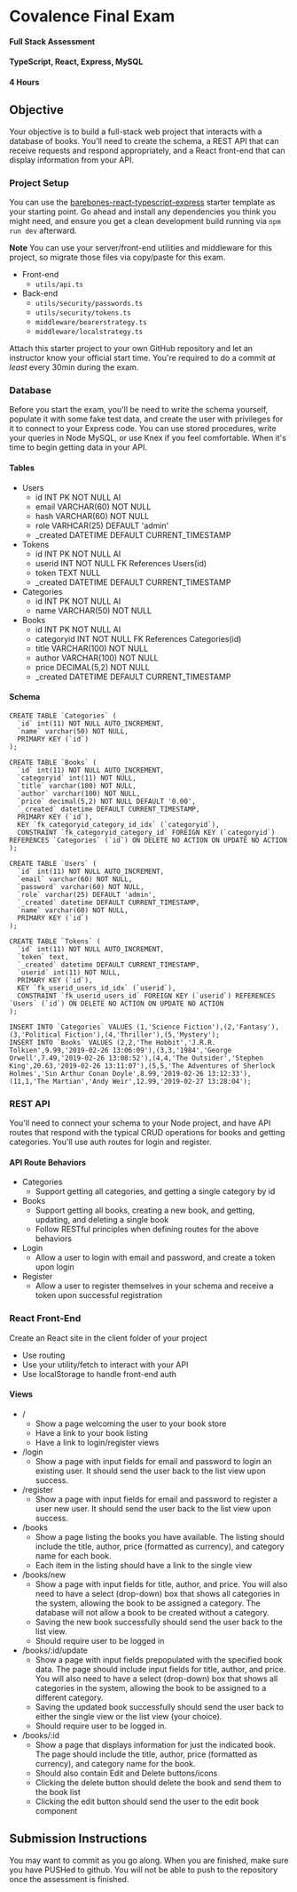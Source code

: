 # Covalence Final Exam
#### Full Stack Assessment
#### TypeScript, React, Express, MySQL
#### 4 Hours

## Objective
Your objective is to build a full-stack web project that interacts with a database of books.  You'll need to create the schema, a REST API that can receive requests and respond appropriately, and a React front-end that can display information from your API.

### Project Setup
You can use the [barebones-react-typescript-express](https://github.com/covalence-io/barebones-react-typescript-express) starter template as your starting point.  Go ahead and install any dependencies you think you might need, and ensure you get a clean development build running via `npm run dev` afterward.

**Note** You can use your server/front-end utilities and middleware for this project, so migrate those files via copy/paste for this exam.
 - Front-end
	 - `utils/api.ts`
- Back-end
	- `utils/security/passwords.ts`
	- `utils/security/tokens.ts`
	- `middleware/bearerstrategy.ts`
	- `middleware/localstrategy.ts`

Attach this starter project to your own GitHub repository and let an instructor know your official start time.  You're required to do a commit *at least* every 30min during the exam.

### Database
Before you start the exam, you'll be need to write the schema yourself, populate it with some fake test data, and create the user with privileges for it to connect to your Express code.  You can use stored procedures, write your queries in Node MySQL, or use Knex if you feel comfortable. When it's time to begin getting data in your API.

#### Tables
* Users
	* id INT PK NOT NULL AI
	* email VARCHAR(60) NOT NULL
	* hash VARCHAR(60) NOT NULL
	* role VARHCAR(25) DEFAULT 'admin'
	* _created DATETIME DEFAULT CURRENT_TIMESTAMP
* Tokens
	* id INT PK NOT NULL AI
	* userid INT NOT NULL FK References Users(id)
	* token TEXT NULL
	* _created DATETIME DEFAULT CURRENT_TIMESTAMP
* Categories
	* id INT PK NOT NULL AI
	* name VARCHAR(50) NOT NULL
* Books
	* id INT PK NOT NULL AI
	* categoryid INT NOT NULL FK References Categories(id)
	* title VARCHAR(100) NOT NULL
	* author VARCHAR(100) NOT NULL
	* price DECIMAL(5,2) NOT NULL
	* _created DATETIME DEFAULT CURRENT_TIMESTAMP

#### Schema
```
CREATE TABLE `Categories` (
  `id` int(11) NOT NULL AUTO_INCREMENT,
  `name` varchar(50) NOT NULL,
  PRIMARY KEY (`id`)
);

CREATE TABLE `Books` (
  `id` int(11) NOT NULL AUTO_INCREMENT,
  `categoryid` int(11) NOT NULL,
  `title` varchar(100) NOT NULL,
  `author` varchar(100) NOT NULL,
  `price` decimal(5,2) NOT NULL DEFAULT '0.00',
  `_created` datetime DEFAULT CURRENT_TIMESTAMP,
  PRIMARY KEY (`id`),
  KEY `fk_categoryid_category_id_idx` (`categoryid`),
  CONSTRAINT `fk_categoryid_category_id` FOREIGN KEY (`categoryid`) REFERENCES `Categories` (`id`) ON DELETE NO ACTION ON UPDATE NO ACTION
);

CREATE TABLE `Users` (
  `id` int(11) NOT NULL AUTO_INCREMENT,
  `email` varchar(60) NOT NULL,
  `password` varchar(60) NOT NULL,
  `role` varchar(25) DEFAULT 'admin',
  `_created` datetime DEFAULT CURRENT_TIMESTAMP,
  `name` varchar(60) NOT NULL,
  PRIMARY KEY (`id`)
);

CREATE TABLE `Tokens` (
  `id` int(11) NOT NULL AUTO_INCREMENT,
  `token` text,
  `_created` datetime DEFAULT CURRENT_TIMESTAMP,
  `userid` int(11) NOT NULL,
  PRIMARY KEY (`id`),
  KEY `fk_userid_users_id_idx` (`userid`),
  CONSTRAINT `fk_userid_users_id` FOREIGN KEY (`userid`) REFERENCES `Users` (`id`) ON DELETE NO ACTION ON UPDATE NO ACTION
);

INSERT INTO `Categories` VALUES (1,'Science Fiction'),(2,'Fantasy'),(3,'Political Fiction'),(4,'Thriller'),(5,'Mystery');
INSERT INTO `Books` VALUES (2,2,'The Hobbit','J.R.R. Tolkien',9.99,'2019-02-26 13:06:09'),(3,3,'1984','George Orwell',7.49,'2019-02-26 13:08:52'),(4,4,'The Outsider','Stephen King',20.63,'2019-02-26 13:11:07'),(5,5,'The Adventures of Sherlock Holmes','Sin Arthur Conan Doyle',8.99,'2019-02-26 13:12:33'),(11,1,'The Martian','Andy Weir',12.99,'2019-02-27 13:28:04');
```

### REST API
You'll need to connect your schema to your Node project, and have API routes that respond with the typical CRUD operations for books and getting categories.  You'll use auth routes for login and register.

#### API Route Behaviors

* Categories
	* Support getting all categories, and getting a single category by id
* Books
	* Support getting all books, creating a new book, and getting, updating, and deleting a single book
	* Follow RESTful principles when defining routes for the above behaviors
* Login
	* Allow a user to login with email and password, and create a token upon login
* Register
	* Allow a user to register themselves in your schema and receive a token upon successful registration

### React Front-End

Create an React site in the client folder of your project
* Use routing
* Use your utility/fetch to interact with your API
* Use localStorage to handle front-end auth

#### Views
* /
	* Show a page welcoming the user to your book store
	* Have a link to your book listing
	* Have a link to login/register views
* /login
	* Show a page with input fields for email and password to login an existing user.  It should send the user back to the list view upon success.
* /register
	* Show a page with input fields for email and password to register a user new user.  It should send the user back to the list view upon success. 
* /books
	* Show a page listing the books you have available. The listing should include the title, author, price (formatted as currency), and category name for each book.
	* Each item in the listing should have a link to the single view
* /books/new
	* Show a page with input fields for title, author, and price. You will also need to have a select (drop-down) box that shows all categories in the system, allowing the book to be assigned a category. The database will not allow a book to be created without a category.
	* Saving the new book successfully should send the user back to the list view.
	* Should require user to be logged in
* /books/:id/update
	* Show a page with input fields prepopulated with the specified book data. The page should include input fields for title, author, and price. You will also need to have a select (drop-down) box that shows all categories in the system, allowing the book to be assigned to a different category.
	* Saving the updated book successfully should send the user back to either the single view or the list view (your choice).
	* Should require user to be logged in.
* /books/:id
	* Show a page that displays information for just the indicated book. The page should include the title, author, price (formatted as currency), and category name for the book.
	* Should also contain Edit and Delete buttons/icons
	* Clicking the delete button should delete the book and send them to the book list
	* Clicking the edit button should send the user to the edit book component

## Submission Instructions
You may want to commit as you go along. When you are finished, make sure you have PUSHed to github. You will not be able to push to the repository once the assessment is finished. 